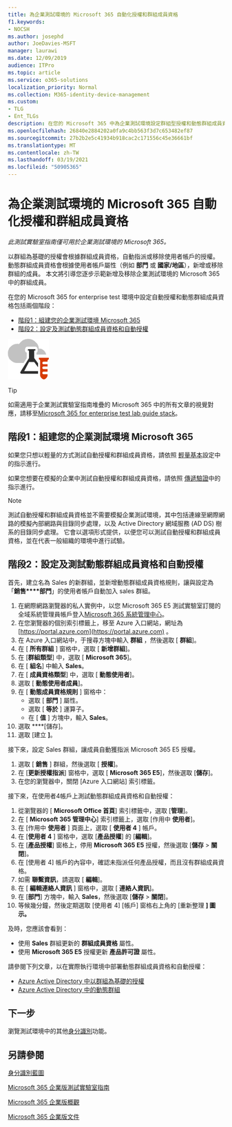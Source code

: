 ```yaml
---
title: 為企業測試環境的 Microsoft 365 自動化授權和群組成員資格
f1.keywords:
- NOCSH
ms.author: josephd
author: JoeDavies-MSFT
manager: laurawi
ms.date: 12/09/2019
audience: ITPro
ms.topic: article
ms.service: o365-solutions
localization_priority: Normal
ms.collection: M365-identity-device-management
ms.custom:
- TLG
- Ent_TLGs
description: 在您的 Microsoft 365 中為企業測試環境設定群組型授權和動態群組成員資格。
ms.openlocfilehash: 26840e2884202a0fa9c4bb563f3d7c653482ef87
ms.sourcegitcommit: 27b2b2e5c41934b918cac2c171556c45e36661bf
ms.translationtype: MT
ms.contentlocale: zh-TW
ms.lasthandoff: 03/19/2021
ms.locfileid: "50905365"
---
```

# <a name="automate-licensing-and-group-membership-for-your-microsoft-365-for-enterprise-test-environment"></a>為企業測試環境的 Microsoft 365 自動化授權和群組成員資格

*此測試實驗室指南僅可用於企業測試環境的 Microsoft 365。*

以群組為基礎的授權會根據群組成員資格，自動指派或移除使用者帳戶的授權。 動態群組成員資格會根據使用者帳戶屬性（例如 **部門** 或 **國家/地區**），新增或移除群組的成員。 本文將引導您逐步示範新增及移除企業測試環境的 Microsoft 365 中的群組成員。

在您的 Microsoft 365 for enterprise test 環境中設定自動授權和動態群組成員資格包括兩個階段：

- [階段1：組建您的企業測試環境 Microsoft 365](#phase-1-build-out-your-microsoft-365-for-enterprise-test-environment)
- [階段2：設定及測試動態群組成員資格和自動授權](#phase-2-configure-and-test-dynamic-group-membership-and-automatic-licensing)

![Microsoft Cloud 的測試實驗室指南](../media/m365-enterprise-test-lab-guides/cloud-tlg-icon.png) 
    
> [!TIP]
> 如需適用于企業測試實驗室指南堆疊的 Microsoft 365 中的所有文章的視覺對應，請移至[Microsoft 365 for enterprise test lab guide stack](../downloads/Microsoft365EnterpriseTLGStack.pdf)。
  
## <a name="phase-1-build-out-your-microsoft-365-for-enterprise-test-environment"></a>階段1：組建您的企業測試環境 Microsoft 365

如果您只想以輕量的方式測試自動授權和群組成員資格，請依照 [輕量基本](lightweight-base-configuration-microsoft-365-enterprise.md)設定中的指示進行。
  
如果您想要在模擬的企業中測試自動授權和群組成員資格，請依照 [傳遞驗證](pass-through-auth-m365-ent-test-environment.md)中的指示進行。
  
> [!NOTE]
> 測試自動授權和群組成員資格並不需要模擬企業測試環境，其中包括連線至網際網路的模擬內部網路與目錄同步處理，以及 Active Directory 網域服務 (AD DS) 樹系的目錄同步處理。 它會以選項形式提供，以便您可以測試自動授權和群組成員資格，並在代表一般組織的環境中進行試驗。
  
## <a name="phase-2-configure-and-test-dynamic-group-membership-and-automatic-licensing"></a>階段2：設定及測試動態群組成員資格和自動授權

首先，建立名為 Sales 的新群組，並新增動態群組成員資格規則，讓與設定為「**銷售****部門**」的使用者帳戶自動加入 sales 群組。

1. 在網際網路瀏覽器的私人實例中，以您 Microsoft 365 E5 測試實驗室訂閱的全域系統管理員帳戶登入[Microsoft 365 系統管理中心](https://admin.microsoft.com)。
2. 在您瀏覽器的個別索引標籤上，移至 Azure 入口網站，網址為 [https://portal.azure.com](https://portal.azure.com) 。
3. 在 Azure 入口網站中，于搜尋方塊中輸入 **群組** ，然後選取 [ **群組**]。
4. 在 [ **所有群組** ] 窗格中，選取 [ **新增群組**]。
5. 在 [**群組類型**] 中，選取 [ **Microsoft 365**]。
6. 在 [ **組名**] 中輸入 **Sales**。
7. 在 [ **成員資格類型**] 中，選取 [ **動態使用者**]。
8. 選取 [ **動態使用者成員**]。
9. 在 [ **動態成員資格規則** ] 窗格中： 
   - 選取 [ **部門** ] 屬性。
   - 選取 [ **等於** ] 運算子。
   - 在 [ **值** ] 方塊中，輸入 **Sales**。
10. 選取 ****[儲存]。
11. 選取 [建立 **]**。

接下來，設定 Sales 群組，讓成員自動獲指派 Microsoft 365 E5 授權。

1. 選取 [ **銷售** ] 群組，然後選取 [ **授權**]。
2. 在 [**更新授權指派**] 窗格中，選取 [ **Microsoft 365 E5**]，然後選取 [**儲存**]。
3. 在您的瀏覽器中，關閉 [Azure 入口網站] 索引標籤。

接下來，在使用者4帳戶上測試動態群組成員資格和自動授權：

1. 從瀏覽器的 [ **Microsoft Office 首頁**] 索引標籤中，選取 [**管理**]。
2. 在 [ **Microsoft 365 管理中心**] 索引標籤上，選取 [作用中 **使用者**]。
3. 在 [作用中 **使用者** ] 頁面上，選取 [ **使用者 4** ] 帳戶。
4. 在 [**使用者 4** ] 窗格中，選取 [**產品授權**] 的 [**編輯**]。
5. 在 [**產品授權**] 窗格上，停用 **Microsoft 365 E5** 授權，然後選取 [**儲存**  >  **關閉**]。
6. 在 [使用者 4] 帳戶的內容中，確認未指派任何產品授權，而且沒有群組成員資格。
7. 如需 **聯繫資訊**，請選取 [ **編輯**]。
8. 在 [ **編輯連絡人資訊** ] 窗格中，選取 [ **連絡人資訊**]。
9. 在 [**部門**] 方塊中，輸入 **Sales**，然後選取 [**儲存**  >  **關閉**]。
10. 等候幾分鐘，然後定期選取 [使用者 4] [帳戶] 窗格右上角的 [重新整理 **] 圖示。**

及時，您應該會看到：

- 使用 **Sales** 群組更新的 **群組成員資格** 屬性。
- 使用 **Microsoft 365 E5** 授權更新 **產品許可證** 屬性。

請參閱下列文章，以在實際執行環境中部署動態群組成員資格和自動授權：

- [Azure Active Directory 中以群組為基礎的授權](/azure/active-directory/fundamentals/active-directory-licensing-whatis-azure-portal)
- [Azure Active Directory 中的動態群組](/azure/active-directory/users-groups-roles/groups-create-rule)

## <a name="next-step"></a>下一步

瀏覽測試環境中的其他[身分識別](m365-enterprise-test-lab-guides.md#identity)功能。

## <a name="see-also"></a>另請參閱

[身分識別藍圖](identity-roadmap-microsoft-365.md)

[Microsoft 365 企業版測試實驗室指南](m365-enterprise-test-lab-guides.md)

[Microsoft 365 企業版概觀](microsoft-365-overview.md)

[Microsoft 365 企業版文件](/microsoft-365-enterprise/)